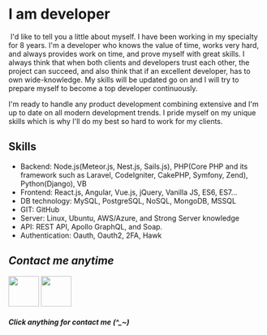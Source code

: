 
# I am developer
<img src="https://komarev.com/ghpvc/?username=Carl Winkler82&style=flat-square&color=blue" alt=""/>
I'd like to tell you a little about myself. I have been working in my specialty for 8 years.
I'm a developer who knows the value of time, works very hard, and always provides work on time, and prove myself with great skills. I always think that when both clients and developers trust each other, the project can succeed, and also think that if an excellent developer, has to own wide-knowledge.
My skills will be updated go on and I will try to prepare myself to become a top developer continuously. 

I'm ready to handle any product development combining extensive and I'm up to date on all modern development trends. I pride myself on my unique skills which is why I'll do my best so hard to work for my clients.

## Skills
- Backend: Node.js(Meteor.js, Nest.js, Sails.js), PHP(Core PHP and its framework such as Laravel, CodeIgniter, CakePHP, Symfony, Zend), Python(Django), VB
- Frontend: React.js, Angular, Vue.js, jQuery, Vanilla JS, ES6, ES7...
- DB technology: MySQL, PostgreSQL, NoSQL, MongoDB, MSSQL
- GIT: GitHub
- Server: Linux, Ubuntu, AWS/Azure, and Strong Server knowledge
- API: REST API, Apollo GraphQL, and Soap.
- Authentication: Oauth, Oauth2, 2FA, Hawk

## *Contact me anytime*
<a href="https://join.skype.com/invite/tU0cJVMupRGy"><img width="60" src="https://user-images.githubusercontent.com/86986628/206201252-92cf14da-d391-443b-bdb7-9639f24259d9.png"></a>
<a href="mailto:carlwinkler82@gmail.com"><img width="60" src="https://user-images.githubusercontent.com/86986628/206201266-c519b0d4-d953-45c0-b9ec-253d639c828a.png"></a>
<h5 color="red">Click anything for contact me (^_~)</h5>